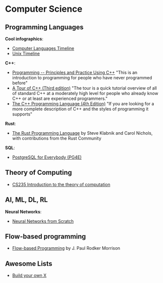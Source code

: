 # Computer Science

## Programming Languages

**Cool infographics**:
- [Computer Languages Timeline](https://www.levenez.com/lang/)
- [Unix Timeline](https://www.levenez.com/unix/)

**C++**:
- [Programming -- Principles and Practice Using C++](https://stroustrup.com/programming.html) "This is an introduction to programming for people who have never programmed before"
- [A Tour of C++ (Third edition)](https://stroustrup.com/tour3.html) "The tour is a quick tutorial overview of all of standard C++ at a moderately high level for people who already know C++ or at least are experienced programmers."
- [The C++ Programming Language (4th Edition)](https://stroustrup.com/4th.html) "If you are looking for a more complete description of C++ and the styles of programming it supports"

**Rust**:
- [The Rust Programming Language](https://doc.rust-lang.org/book/) by Steve Klabnik and Carol Nichols, with contributions from the Rust Community

**SQL**:
- [PostgreSQL for Everybody (PG4E)](https://www.pg4e.com/)

## Theory of Computing

- [CS235 Introduction to the theory of computation](https://cs.wellesley.edu/~cs235/#textbook)

## AI, ML, DL, RL

**Neural Networks**:
- [Neural Networks from Scratch](https://nnfs.io/)

## Flow-based programming

- [Flow-based Programming](https://jpaulm.github.io/fbp/index.html) by J. Paul Rodker Morrison

## Awesome Lists

- [Build your own X](https://github.com/codecrafters-io/build-your-own-x)
